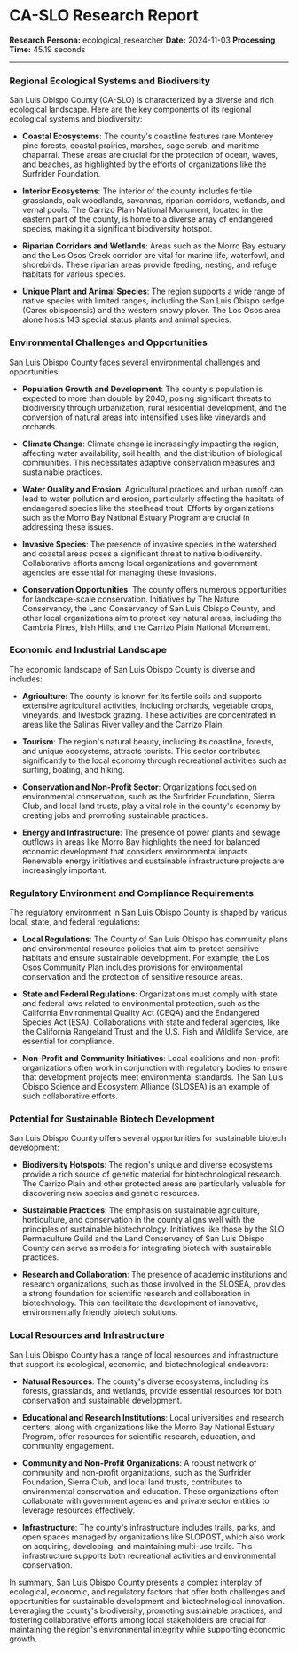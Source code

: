 # CA-SLO Research Report

**Research Persona:** ecological_researcher
**Date:** 2024-11-03
**Processing Time:** 45.19 seconds

---

### Regional Ecological Systems and Biodiversity

San Luis Obispo County (CA-SLO) is characterized by a diverse and rich ecological landscape. Here are the key components of its regional ecological systems and biodiversity:

- **Coastal Ecosystems**: The county's coastline features rare Monterey pine forests, coastal prairies, marshes, sage scrub, and maritime chaparral. These areas are crucial for the protection of ocean, waves, and beaches, as highlighted by the efforts of organizations like the Surfrider Foundation.

- **Interior Ecosystems**: The interior of the county includes fertile grasslands, oak woodlands, savannas, riparian corridors, wetlands, and vernal pools. The Carrizo Plain National Monument, located in the eastern part of the county, is home to a diverse array of endangered species, making it a significant biodiversity hotspot.

- **Riparian Corridors and Wetlands**: Areas such as the Morro Bay estuary and the Los Osos Creek corridor are vital for marine life, waterfowl, and shorebirds. These riparian areas provide feeding, nesting, and refuge habitats for various species.

- **Unique Plant and Animal Species**: The region supports a wide range of native species with limited ranges, including the San Luis Obispo sedge (Carex obispoensis) and the western snowy plover. The Los Osos area alone hosts 143 special status plants and animal species.

### Environmental Challenges and Opportunities

San Luis Obispo County faces several environmental challenges and opportunities:

- **Population Growth and Development**: The county's population is expected to more than double by 2040, posing significant threats to biodiversity through urbanization, rural residential development, and the conversion of natural areas into intensified uses like vineyards and orchards.

- **Climate Change**: Climate change is increasingly impacting the region, affecting water availability, soil health, and the distribution of biological communities. This necessitates adaptive conservation measures and sustainable practices.

- **Water Quality and Erosion**: Agricultural practices and urban runoff can lead to water pollution and erosion, particularly affecting the habitats of endangered species like the steelhead trout. Efforts by organizations such as the Morro Bay National Estuary Program are crucial in addressing these issues.

- **Invasive Species**: The presence of invasive species in the watershed and coastal areas poses a significant threat to native biodiversity. Collaborative efforts among local organizations and government agencies are essential for managing these invasions.

- **Conservation Opportunities**: The county offers numerous opportunities for landscape-scale conservation. Initiatives by The Nature Conservancy, the Land Conservancy of San Luis Obispo County, and other local organizations aim to protect key natural areas, including the Cambria Pines, Irish Hills, and the Carrizo Plain National Monument.

### Economic and Industrial Landscape

The economic landscape of San Luis Obispo County is diverse and includes:

- **Agriculture**: The county is known for its fertile soils and supports extensive agricultural activities, including orchards, vegetable crops, vineyards, and livestock grazing. These activities are concentrated in areas like the Salinas River valley and the Carrizo Plain.

- **Tourism**: The region's natural beauty, including its coastline, forests, and unique ecosystems, attracts tourists. This sector contributes significantly to the local economy through recreational activities such as surfing, boating, and hiking.

- **Conservation and Non-Profit Sector**: Organizations focused on environmental conservation, such as the Surfrider Foundation, Sierra Club, and local land trusts, play a vital role in the county's economy by creating jobs and promoting sustainable practices.

- **Energy and Infrastructure**: The presence of power plants and sewage outflows in areas like Morro Bay highlights the need for balanced economic development that considers environmental impacts. Renewable energy initiatives and sustainable infrastructure projects are increasingly important.

### Regulatory Environment and Compliance Requirements

The regulatory environment in San Luis Obispo County is shaped by various local, state, and federal regulations:

- **Local Regulations**: The County of San Luis Obispo has community plans and environmental resource policies that aim to protect sensitive habitats and ensure sustainable development. For example, the Los Osos Community Plan includes provisions for environmental conservation and the protection of sensitive resource areas.

- **State and Federal Regulations**: Organizations must comply with state and federal laws related to environmental protection, such as the California Environmental Quality Act (CEQA) and the Endangered Species Act (ESA). Collaborations with state and federal agencies, like the California Rangeland Trust and the U.S. Fish and Wildlife Service, are essential for compliance.

- **Non-Profit and Community Initiatives**: Local coalitions and non-profit organizations often work in conjunction with regulatory bodies to ensure that development projects meet environmental standards. The San Luis Obispo Science and Ecosystem Alliance (SLOSEA) is an example of such collaborative efforts.

### Potential for Sustainable Biotech Development

San Luis Obispo County offers several opportunities for sustainable biotech development:

- **Biodiversity Hotspots**: The region's unique and diverse ecosystems provide a rich source of genetic material for biotechnological research. The Carrizo Plain and other protected areas are particularly valuable for discovering new species and genetic resources.

- **Sustainable Practices**: The emphasis on sustainable agriculture, horticulture, and conservation in the county aligns well with the principles of sustainable biotechnology. Initiatives like those by the SLO Permaculture Guild and the Land Conservancy of San Luis Obispo County can serve as models for integrating biotech with sustainable practices.

- **Research and Collaboration**: The presence of academic institutions and research organizations, such as those involved in the SLOSEA, provides a strong foundation for scientific research and collaboration in biotechnology. This can facilitate the development of innovative, environmentally friendly biotech solutions.

### Local Resources and Infrastructure

San Luis Obispo County has a range of local resources and infrastructure that support its ecological, economic, and biotechnological endeavors:

- **Natural Resources**: The county's diverse ecosystems, including its forests, grasslands, and wetlands, provide essential resources for both conservation and sustainable development.

- **Educational and Research Institutions**: Local universities and research centers, along with organizations like the Morro Bay National Estuary Program, offer resources for scientific research, education, and community engagement.

- **Community and Non-Profit Organizations**: A robust network of community and non-profit organizations, such as the Surfrider Foundation, Sierra Club, and local land trusts, contributes to environmental conservation and education. These organizations often collaborate with government agencies and private sector entities to leverage resources effectively.

- **Infrastructure**: The county's infrastructure includes trails, parks, and open spaces managed by organizations like SLOPOST, which also work on acquiring, developing, and maintaining multi-use trails. This infrastructure supports both recreational activities and environmental conservation.

In summary, San Luis Obispo County presents a complex interplay of ecological, economic, and regulatory factors that offer both challenges and opportunities for sustainable development and biotechnological innovation. Leveraging the county's biodiversity, promoting sustainable practices, and fostering collaborative efforts among local stakeholders are crucial for maintaining the region's environmental integrity while supporting economic growth.